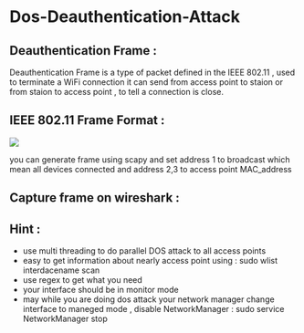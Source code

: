 # Dos-Deauthentication-Attack
<h2>Deauthentication Frame : </h2>
<p>Deauthentication Frame is a type of packet defined in the IEEE 802.11  , used to terminate a WiFi connection it can send from access point to staion or from staion to access point , to tell a connection is close.<p/>
<h2> IEEE 802.11 Frame Format  : </h2>
<img src="https://user-images.githubusercontent.com/60039619/210155937-4320975d-f88e-43a2-bb0c-e23e09dc546d.png"/>
<p > you can generate frame using scapy and set address 1 to broadcast which mean all devices connected and address 2,3 to access point MAC_address   </p>
<h2> Capture frame on wireshark : </h2>

<h2>Hint : </h2>
<ul>
<li>use multi threading to do parallel DOS attack to all access points</li>
<li>easy to get information about nearly access point using : sudo wlist interdacename scan</li>
<li>use regex to get what you need</li>
<li>your interface should be in monitor mode </li>
<li>may while you are doing dos attack your network manager change interface to maneged mode , disable NetworkManager : sudo service NetworkManager stop</li>
  
</ul>


